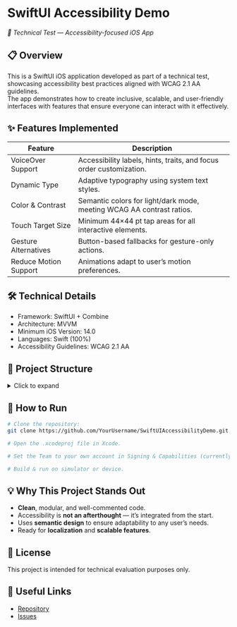 # SwiftUI Accessibility Demo  
*🚀 Technical Test — Accessibility-focused iOS App*

## 📋 Overview  
This is a SwiftUI iOS application developed as part of a technical test, showcasing accessibility best practices aligned with WCAG 2.1 AA guidelines.  
The app demonstrates how to create inclusive, scalable, and user-friendly interfaces with features that ensure everyone can interact with it effectively.

## ✨ Features Implemented  

| Feature            | Description                                                |
|--------------------|------------------------------------------------------------|
| VoiceOver Support  | Accessibility labels, hints, traits, and focus order customization. |
| Dynamic Type       | Adaptive typography using system text styles.              |
| Color & Contrast   | Semantic colors for light/dark mode, meeting WCAG AA contrast ratios. |
| Touch Target Size  | Minimum 44×44 pt tap areas for all interactive elements.   |
| Gesture Alternatives | Button-based fallbacks for gesture-only actions.          |
| Reduce Motion Support | Animations adapt to user’s motion preferences.           |

## 🛠 Technical Details  
- Framework: SwiftUI + Combine  
- Architecture: MVVM  
- Minimum iOS Version: 14.0  
- Languages: Swift (100%)  
- Accessibility Guidelines: WCAG 2.1 AA  

## 📂 Project Structure  
<details>  
<summary>Click to expand</summary>

```
.
├── Accessibility     # Helpers and A11y configurations
├── Models            # Data structures
├── Resources         # Assets, colors, localization files
├── Utilities         # Reusable helper functions
├── ViewModels        # UI logic and state management
└── Views             # SwiftUI screens and components
```

</details>

## 🚀 How to Run  
```bash
# Clone the repository:
git clone https://github.com/YourUsername/SwiftUIAccessibilityDemo.git

# Open the .xcodeproj file in Xcode.

# Set the Team to your own account in Signing & Capabilities (currently set to None for portability).

# Build & run on simulator or device.
```

## 💡 Why This Project Stands Out  
- **Clean**, modular, and well-commented code.  
- Accessibility is **not an afterthought** — it’s integrated from the start.  
- Uses **semantic design** to ensure adaptability to any user’s needs.  
- Ready for **localization** and **scalable features**.  

## 📜 License  
This project is intended for technical evaluation purposes only.

## 🔗 Useful Links  
- [Repository](https://github.com/YourUsername/SwiftUIAccessibilityDemo)  
- [Issues](https://github.com/YourUsername/SwiftUIAccessibilityDemo/issues)
